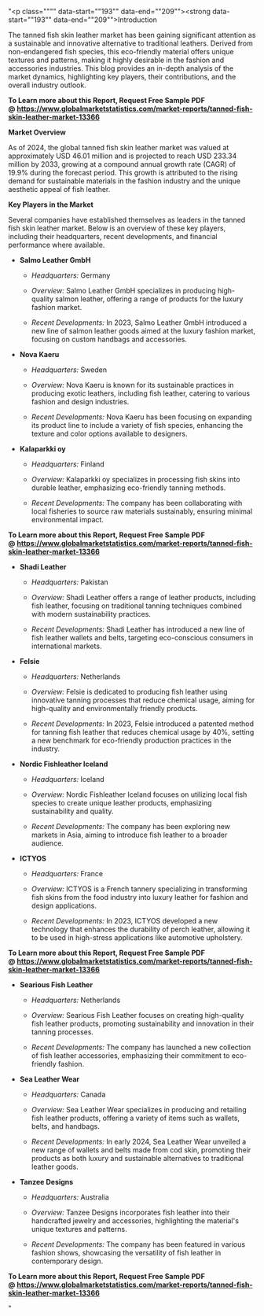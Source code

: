 "<p class="""" data-start=""193"" data-end=""209""><strong data-start=""193"" data-end=""209"">Introduction</strong></p>
<p class="""" data-start=""211"" data-end=""368""><span class=""relative -mx-px my-[-0.2rem] rounded-sm px-px py-[0.2rem]"">The tanned fish skin leather market has been gaining significant attention as a sustainable and innovative alternative to traditional leathers.</span> <span class=""relative -mx-px my-[-0.2rem] rounded-sm px-px py-[0.2rem]"">Derived from non-endangered fish species, this eco-friendly material offers unique textures and patterns, making it highly desirable in the fashion and accessories industries.</span> <span class=""relative -mx-px my-[-0.2rem] rounded-sm px-px py-[0.2rem]"">This blog provides an in-depth analysis of the market dynamics, highlighting key players, their contributions, and the overall industry outlook.</span></p>
<p class="""" data-start=""211"" data-end=""368""><strong>To Learn more about this Report, Request Free Sample PDF @&nbsp;<a href=""https://www.globalmarketstatistics.com/market-reports/tanned-fish-skin-leather-market-13366"">https://www.globalmarketstatistics.com/market-reports/tanned-fish-skin-leather-market-13366</a></strong></p>
<p class="""" data-start=""370"" data-end=""389""><strong data-start=""370"" data-end=""389"">Market Overview</strong></p>
<p class="""" data-start=""391"" data-end=""552""><span class=""relative -mx-px my-[-0.2rem] rounded-sm px-px py-[0.2rem]"">As of 2024, the global tanned fish skin leather market was valued at approximately USD 46.01 million and is projected to reach USD 233.34 million by 2033, growing at a compound annual growth rate (CAGR) of 19.9% during the forecast period.</span> <span class=""relative -mx-px my-[-0.2rem] rounded-sm px-px py-[0.2rem]"">This growth is attributed to the rising demand for sustainable materials in the fashion industry and the unique aesthetic appeal of fish leather.</span></p>
<p class="""" data-start=""554"" data-end=""583""><strong data-start=""554"" data-end=""583"">Key Players in the Market</strong></p>
<p class="""" data-start=""585"" data-end=""818"">Several companies have established themselves as leaders in the tanned fish skin leather market. Below is an overview of these key players, including their headquarters, recent developments, and financial performance where available.</p>
<ul data-start=""820"" data-end=""4695"">
<li class="""" data-start=""820"" data-end=""1212"">
<p class="""" data-start=""823"" data-end=""845""><strong data-start=""823"" data-end=""845"">Salmo Leather GmbH</strong></p>
<ul data-start=""850"" data-end=""1212"">
<li class="""" data-start=""850"" data-end=""953"">
<p class="""" data-start=""852"" data-end=""953""><em data-start=""852"" data-end=""867"">Headquarters:</em> <span class=""relative -mx-px my-[-0.2rem] rounded-sm px-px py-[0.2rem]"">Germany</span></p>
</li>
<li class="""" data-start=""958"" data-end=""1057"">
<p class="""" data-start=""960"" data-end=""1057""><em data-start=""960"" data-end=""971"">Overview:</em> <span class=""relative -mx-px my-[-0.2rem] rounded-sm px-px py-[0.2rem]"">Salmo Leather GmbH specializes in producing high-quality salmon leather, offering a range of products for the luxury fashion market.</span></p>
</li>
<li class="""" data-start=""1062"" data-end=""1212"">
<p class="""" data-start=""1064"" data-end=""1212""><em data-start=""1064"" data-end=""1086"">Recent Developments:</em> <span class=""relative -mx-px my-[-0.2rem] rounded-sm px-px py-[0.2rem]"">In 2023, Salmo Leather GmbH introduced a new line of salmon leather goods aimed at the luxury fashion market, focusing on custom handbags and accessories.</span></p>
</li>
</ul>
</li>
<li class="""" data-start=""1214"" data-end=""1558"">
<p class="""" data-start=""1217"" data-end=""1231""><strong data-start=""1217"" data-end=""1231"">Nova Kaeru</strong></p>
<ul data-start=""1236"" data-end=""1558"">
<li class="""" data-start=""1236"" data-end=""1339"">
<p class="""" data-start=""1238"" data-end=""1339""><em data-start=""1238"" data-end=""1253"">Headquarters:</em> <span class=""relative -mx-px my-[-0.2rem] rounded-sm px-px py-[0.2rem]"">Sweden</span></p>
</li>
<li class="""" data-start=""1344"" data-end=""1443"">
<p class="""" data-start=""1346"" data-end=""1443""><em data-start=""1346"" data-end=""1357"">Overview:</em> <span class=""relative -mx-px my-[-0.2rem] rounded-sm px-px py-[0.2rem]"">Nova Kaeru is known for its sustainable practices in producing exotic leathers, including fish leather, catering to various fashion and design industries.</span></p>
</li>
<li class="""" data-start=""1448"" data-end=""1558"">
<p class="""" data-start=""1450"" data-end=""1558""><em data-start=""1450"" data-end=""1472"">Recent Developments:</em> <span class=""relative -mx-px my-[-0.2rem] rounded-sm px-px py-[0.2rem]"">Nova Kaeru has been focusing on expanding its product line to include a variety of fish species, enhancing the texture and color options available to designers.</span></p>
</li>
</ul>
</li>
<li class="""" data-start=""1560"" data-end=""1907"">
<p class="""" data-start=""1563"" data-end=""1580""><strong data-start=""1563"" data-end=""1580"">Kalaparkki oy</strong></p>
<ul data-start=""1585"" data-end=""1907"">
<li class="""" data-start=""1585"" data-end=""1688"">
<p class="""" data-start=""1587"" data-end=""1688""><em data-start=""1587"" data-end=""1602"">Headquarters:</em> <span class=""relative -mx-px my-[-0.2rem] rounded-sm px-px py-[0.2rem]"">Finland</span></p>
</li>
<li class="""" data-start=""1693"" data-end=""1792"">
<p class="""" data-start=""1695"" data-end=""1792""><em data-start=""1695"" data-end=""1706"">Overview:</em> <span class=""relative -mx-px my-[-0.2rem] rounded-sm px-px py-[0.2rem]"">Kalaparkki oy specializes in processing fish skins into durable leather, emphasizing eco-friendly tanning methods.</span></p>
</li>
<li class="""" data-start=""1797"" data-end=""1907"">
<p class="""" data-start=""1799"" data-end=""1907""><em data-start=""1799"" data-end=""1821"">Recent Developments:</em> <span class=""relative -mx-px my-[-0.2rem] rounded-sm px-px py-[0.2rem]"">The company has been collaborating with local fisheries to source raw materials sustainably, ensuring minimal environmental impact.</span></p>
</li>
</ul>
</li>
</ul>
<p><span class=""relative -mx-px my-[-0.2rem] rounded-sm px-px py-[0.2rem]""><strong>To Learn more about this Report, Request Free Sample PDF @&nbsp;<a href=""https://www.globalmarketstatistics.com/market-reports/tanned-fish-skin-leather-market-13366"">https://www.globalmarketstatistics.com/market-reports/tanned-fish-skin-leather-market-13366</a></strong></span></p>
<ul data-start=""820"" data-end=""4695"">
<li class="""" data-start=""1909"" data-end=""2256"">
<p class="""" data-start=""1912"" data-end=""1929""><strong data-start=""1912"" data-end=""1929"">Shadi Leather</strong></p>
<ul data-start=""1934"" data-end=""2256"">
<li class="""" data-start=""1934"" data-end=""2037"">
<p class="""" data-start=""1936"" data-end=""2037""><em data-start=""1936"" data-end=""1951"">Headquarters:</em> <span class=""relative -mx-px my-[-0.2rem] rounded-sm px-px py-[0.2rem]"">Pakistan</span></p>
</li>
<li class="""" data-start=""2042"" data-end=""2141"">
<p class="""" data-start=""2044"" data-end=""2141""><em data-start=""2044"" data-end=""2055"">Overview:</em> <span class=""relative -mx-px my-[-0.2rem] rounded-sm px-px py-[0.2rem]"">Shadi Leather offers a range of leather products, including fish leather, focusing on traditional tanning techniques combined with modern sustainability practices.</span></p>
</li>
<li class="""" data-start=""2146"" data-end=""2256"">
<p class="""" data-start=""2148"" data-end=""2256""><em data-start=""2148"" data-end=""2170"">Recent Developments:</em> <span class=""relative -mx-px my-[-0.2rem] rounded-sm px-px py-[0.2rem]"">Shadi Leather has introduced a new line of fish leather wallets and belts, targeting eco-conscious consumers in international markets.</span></p>
</li>
</ul>
</li>
<li class="""" data-start=""2258"" data-end=""2638"">
<p class="""" data-start=""2261"" data-end=""2271""><strong data-start=""2261"" data-end=""2271"">Felsie</strong></p>
<ul data-start=""2276"" data-end=""2638"">
<li class="""" data-start=""2276"" data-end=""2379"">
<p class="""" data-start=""2278"" data-end=""2379""><em data-start=""2278"" data-end=""2293"">Headquarters:</em> <span class=""relative -mx-px my-[-0.2rem] rounded-sm px-px py-[0.2rem]"">Netherlands</span></p>
</li>
<li class="""" data-start=""2384"" data-end=""2483"">
<p class="""" data-start=""2386"" data-end=""2483""><em data-start=""2386"" data-end=""2397"">Overview:</em> <span class=""relative -mx-px my-[-0.2rem] rounded-sm px-px py-[0.2rem]"">Felsie is dedicated to producing fish leather using innovative tanning processes that reduce chemical usage, aiming for high-quality and environmentally friendly products.</span></p>
</li>
<li class="""" data-start=""2488"" data-end=""2638"">
<p class="""" data-start=""2490"" data-end=""2638""><em data-start=""2490"" data-end=""2512"">Recent Developments:</em> <span class=""relative -mx-px my-[-0.2rem] rounded-sm px-px py-[0.2rem]"">In 2023, Felsie introduced a patented method for tanning fish leather that reduces chemical usage by 40%, setting a new benchmark for eco-friendly production practices in the industry.</span></p>
</li>
</ul>
</li>
<li class="""" data-start=""2640"" data-end=""3000"">
<p class="""" data-start=""2643"" data-end=""2673""><strong data-start=""2643"" data-end=""2673"">Nordic Fishleather Iceland</strong></p>
<ul data-start=""2678"" data-end=""3000"">
<li class="""" data-start=""2678"" data-end=""2781"">
<p class="""" data-start=""2680"" data-end=""2781""><em data-start=""2680"" data-end=""2695"">Headquarters:</em> <span class=""relative -mx-px my-[-0.2rem] rounded-sm px-px py-[0.2rem]"">Iceland</span></p>
</li>
<li class="""" data-start=""2786"" data-end=""2885"">
<p class="""" data-start=""2788"" data-end=""2885""><em data-start=""2788"" data-end=""2799"">Overview:</em> <span class=""relative -mx-px my-[-0.2rem] rounded-sm px-px py-[0.2rem]"">Nordic Fishleather Iceland focuses on utilizing local fish species to create unique leather products, emphasizing sustainability and quality.</span></p>
</li>
<li class="""" data-start=""2890"" data-end=""3000"">
<p class="""" data-start=""2892"" data-end=""3000""><em data-start=""2892"" data-end=""2914"">Recent Developments:</em> <span class=""relative -mx-px my-[-0.2rem] rounded-sm px-px py-[0.2rem]"">The company has been exploring new markets in Asia, aiming to introduce fish leather to a broader audience.</span></p>
</li>
</ul>
</li>
<li class="""" data-start=""3002"" data-end=""3382"">
<p class="""" data-start=""3005"" data-end=""3015""><strong data-start=""3005"" data-end=""3015"">ICTYOS</strong></p>
<ul data-start=""3020"" data-end=""3382"">
<li class="""" data-start=""3020"" data-end=""3123"">
<p class="""" data-start=""3022"" data-end=""3123""><em data-start=""3022"" data-end=""3037"">Headquarters:</em> <span class=""relative -mx-px my-[-0.2rem] rounded-sm px-px py-[0.2rem]"">France</span></p>
</li>
<li class="""" data-start=""3128"" data-end=""3227"">
<p class="""" data-start=""3130"" data-end=""3227""><em data-start=""3130"" data-end=""3141"">Overview:</em> <span class=""relative -mx-px my-[-0.2rem] rounded-sm px-px py-[0.2rem]"">ICTYOS is a French tannery specializing in transforming fish skins from the food industry into luxury leather for fashion and design applications.</span></p>
</li>
<li class="""" data-start=""3232"" data-end=""3382"">
<p class="""" data-start=""3234"" data-end=""3382""><em data-start=""3234"" data-end=""3256"">Recent Developments:</em> <span class=""relative -mx-px my-[-0.2rem] rounded-sm px-px py-[0.2rem]"">In 2023, ICTYOS developed a new technology that enhances the durability of perch leather, allowing it to be used in high-stress applications like automotive upholstery.</span></p>
</li>
</ul>
</li>
</ul>
<p><span class=""relative -mx-px my-[-0.2rem] rounded-sm px-px py-[0.2rem]""><strong>To Learn more about this Report, Request Free Sample PDF @&nbsp;<a href=""https://www.globalmarketstatistics.com/market-reports/tanned-fish-skin-leather-market-13366"">https://www.globalmarketstatistics.com/market-reports/tanned-fish-skin-leather-market-13366</a></strong></span></p>
<ul data-start=""820"" data-end=""4695"">
<li class="""" data-start=""3384"" data-end=""3739"">
<p class="""" data-start=""3387"" data-end=""3412""><strong data-start=""3387"" data-end=""3412"">Searious Fish Leather</strong></p>
<ul data-start=""3417"" data-end=""3739"">
<li class="""" data-start=""3417"" data-end=""3520"">
<p class="""" data-start=""3419"" data-end=""3520""><em data-start=""3419"" data-end=""3434"">Headquarters:</em> <span class=""relative -mx-px my-[-0.2rem] rounded-sm px-px py-[0.2rem]"">Netherlands</span></p>
</li>
<li class="""" data-start=""3525"" data-end=""3624"">
<p class="""" data-start=""3527"" data-end=""3624""><em data-start=""3527"" data-end=""3538"">Overview:</em> <span class=""relative -mx-px my-[-0.2rem] rounded-sm px-px py-[0.2rem]"">Searious Fish Leather focuses on creating high-quality fish leather products, promoting sustainability and innovation in their tanning processes.</span></p>
</li>
<li class="""" data-start=""3629"" data-end=""3739"">
<p class="""" data-start=""3631"" data-end=""3739""><em data-start=""3631"" data-end=""3653"">Recent Developments:</em> <span class=""relative -mx-px my-[-0.2rem] rounded-sm px-px py-[0.2rem]"">The company has launched a new collection of fish leather accessories, emphasizing their commitment to eco-friendly fashion.</span></p>
</li>
</ul>
</li>
<li class="""" data-start=""3741"" data-end=""4131"">
<p class="""" data-start=""3744"" data-end=""3764""><strong data-start=""3744"" data-end=""3764"">Sea Leather Wear</strong></p>
<ul data-start=""3769"" data-end=""4131"">
<li class="""" data-start=""3769"" data-end=""3872"">
<p class="""" data-start=""3771"" data-end=""3872""><em data-start=""3771"" data-end=""3786"">Headquarters:</em> <span class=""relative -mx-px my-[-0.2rem] rounded-sm px-px py-[0.2rem]"">Canada</span></p>
</li>
<li class="""" data-start=""3877"" data-end=""3976"">
<p class="""" data-start=""3879"" data-end=""3976""><em data-start=""3879"" data-end=""3890"">Overview:</em> <span class=""relative -mx-px my-[-0.2rem] rounded-sm px-px py-[0.2rem]"">Sea Leather Wear specializes in producing and retailing fish leather products, offering a variety of items such as wallets, belts, and handbags.</span></p>
</li>
<li class="""" data-start=""3981"" data-end=""4131"">
<p class="""" data-start=""3983"" data-end=""4131""><em data-start=""3983"" data-end=""4005"">Recent Developments:</em> <span class=""relative -mx-px my-[-0.2rem] rounded-sm px-px py-[0.2rem]"">In early 2024, Sea Leather Wear unveiled a new range of wallets and belts made from cod skin, promoting their products as both luxury and sustainable alternatives to traditional leather goods.</span>&nbsp;</p>
</li>
</ul>
</li>
<li class="""" data-start=""4133"" data-end=""4507"">
<p class="""" data-start=""4137"" data-end=""4155""><strong data-start=""4137"" data-end=""4155"">Tanzee Designs</strong></p>
<ul data-start=""4161"" data-end=""4507"">
<li class="""" data-start=""4161"" data-end=""4188"">
<p class="""" data-start=""4163"" data-end=""4188""><em data-start=""4163"" data-end=""4178"">Headquarters:</em> Australia</p>
</li>
<li class="""" data-start=""4194"" data-end=""4354"">
<p class="""" data-start=""4196"" data-end=""4354""><em data-start=""4196"" data-end=""4207"">Overview:</em> Tanzee Designs incorporates fish leather into their handcrafted jewelry and accessories, highlighting the material's unique textures and patterns.</p>
</li>
<li class="""" data-start=""4360"" data-end=""4507"">
<p class="""" data-start=""4362"" data-end=""4507""><em data-start=""4362"" data-end=""4384"">Recent Developments:</em> The company has been featured in various fashion shows, showcasing the versatility of fish leather in contemporary design.</p>
</li>
</ul>
</li>
</ul>
<p><strong>To Learn more about this Report, Request Free Sample PDF @&nbsp;<a href=""https://www.globalmarketstatistics.com/market-reports/tanned-fish-skin-leather-market-13366"">https://www.globalmarketstatistics.com/market-reports/tanned-fish-skin-leather-market-13366</a></strong></p>"
